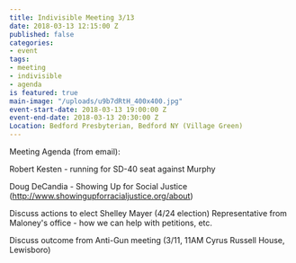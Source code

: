 ```yaml
---
title: Indivisible Meeting 3/13
date: 2018-03-13 12:15:00 Z
published: false
categories:
- event
tags:
- meeting
- indivisible
- agenda
is featured: true
main-image: "/uploads/u9b7dRtH_400x400.jpg"
event-start-date: 2018-03-13 19:00:00 Z
event-end-date: 2018-03-13 20:30:00 Z
Location: Bedford Presbyterian, Bedford NY (Village Green)
---
```


Meeting Agenda (from email):

Robert Kesten - running for SD-40 seat against Murphy

Doug DeCandia - Showing Up for Social Justice (http://www.showingupforracialjustice.org/about)

Discuss actions to elect Shelley Mayer (4/24 election)
Representative from Maloney's office  - how we can help with petitions, etc.

Discuss outcome from Anti-Gun meeting (3/11, 11AM Cyrus Russell House, Lewisboro)